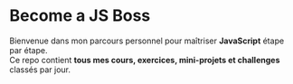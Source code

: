 # Become a JS Boss

Bienvenue dans mon parcours personnel pour maîtriser **JavaScript** étape par étape.  
Ce repo contient **tous mes cours, exercices, mini-projets et challenges** classés par jour.
